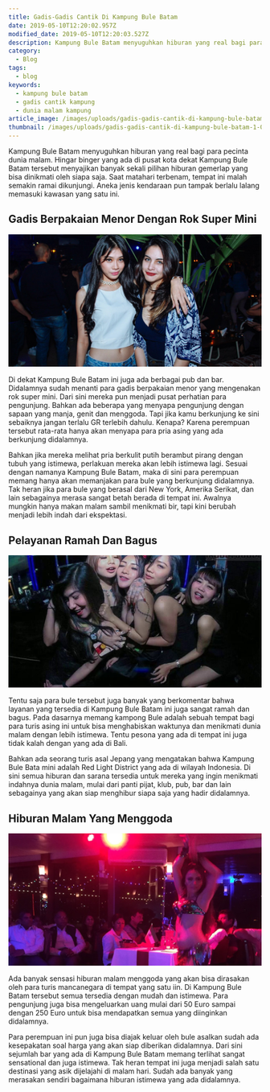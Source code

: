 ```yaml
---
title: Gadis-Gadis Cantik Di Kampung Bule Batam
date: 2019-05-10T12:20:02.957Z
modified_date: 2019-05-10T12:20:03.527Z
description: Kampung Bule Batam menyuguhkan hiburan yang real bagi para pecinta dunia malam. Hingar binger yang ada di pusat kota dekat Kampung Bule Batam.
category:
  - Blog
tags:
  - blog
keywords:
  - kampung bule batam
  - gadis cantik kampung
  - dunia malam kampung  
article_image: /images/uploads/gadis-gadis-cantik-di-kampung-bule-batam-1.jpg
thumbnail: /images/uploads/gadis-gadis-cantik-di-kampung-bule-batam-1-008.jpg
---
```

Kampung Bule Batam menyuguhkan hiburan yang real bagi para pecinta dunia malam. Hingar binger yang ada di pusat kota dekat Kampung Bule Batam tersebut menyajikan banyak sekali pilihan hiburan gemerlap yang bisa dinikmati oleh siapa saja. Saat matahari terbenam, tempat ini malah semakin ramai dikunjungi. Aneka jenis kendaraan pun tampak berlalu lalang memasuki kawasan yang satu ini. 



## Gadis Berpakaian Menor Dengan Rok Super Mini

![Gadis-Gadis Cantik Di Kampung Bule Batam](/images/uploads/gadis-gadis-cantik-di-kampung-bule-batam-1.jpg)

Di dekat Kampung Bule Batam ini juga ada berbagai pub dan bar. Didalamnya sudah menanti para gadis berpakaian menor yang mengenakan rok super mini. Dari sini mereka pun menjadi pusat perhatian para pengunjung. Bahkan ada beberapa yang menyapa pengunjung dengan sapaan yang manja, genit dan menggoda. Tapi jika kamu berkunjung ke sini sebaiknya jangan terlalu GR terlebih dahulu. Kenapa? Karena perempuan tersebut rata-rata hanya akan menyapa para pria asing yang ada berkunjung didalamnya.

Bahkan jika mereka melihat pria berkulit putih berambut pirang dengan tubuh yang istimewa, perlakuan mereka akan lebih istimewa lagi. Sesuai dengan namanya Kampung Bule Batam, maka di sini para perempuan memang hanya akan memanjakan para bule yang berkunjung didalamnya. Tak heran jika para bule yang berasal dari New York, Amerika Serikat, dan lain sebagainya merasa sangat betah berada di tempat ini. Awalnya mungkin hanya makan malam sambil menikmati bir, tapi kini berubah menjadi lebih indah dari ekspektasi.



## Pelayanan Ramah Dan Bagus

![Gadis-Gadis Cantik Di Kampung Bule Batam](/images/uploads/gadis-gadis-cantik-di-kampung-bule-batam-3.jpg)

Tentu saja para bule tersebut juga banyak yang berkomentar bahwa layanan yang tersedia di Kampung Bule Batam ini juga sangat ramah dan bagus. Pada dasarnya memang kampong Bule adalah sebuah tempat bagi para turis asing ini untuk bisa menghabiskan waktunya dan menikmati dunia malam dengan lebih istimewa. Tentu pesona yang ada di tempat ini juga tidak kalah dengan yang ada di Bali.

Bahkan ada seorang turis asal Jepang yang mengatakan bahwa Kampung Bule Bata mini adalah Red Light District yang ada di wilayah Indonesia. Di sini semua hiburan dan sarana tersedia untuk mereka yang ingin menikmati indahnya dunia malam, mulai dari panti pijat, klub, pub, bar dan lain sebagainya yang akan siap menghibur siapa saja yang hadir didalamnya.



## Hiburan Malam Yang Menggoda

![Gadis-Gadis Cantik Di Kampung Bule Batam](/images/uploads/gadis-gadis-cantik-di-kampung-bule-batam-2.jpg)

Ada banyak sensasi hiburan malam menggoda yang akan bisa dirasakan oleh para turis mancanegara di tempat yang satu iin. Di Kampung Bule Batam tersebut semua tersedia dengan mudah dan istimewa. Para pengunjung juga bisa mengeluarkan uang mulai dari 50 Euro sampai dengan 250 Euro untuk bisa mendapatkan semua yang diinginkan didalamnya.

Para perempuan ini pun juga bisa diajak keluar oleh bule asalkan sudah ada kesepakatan soal harga yang akan siap diberikan didalamnya. Dari sini sejumlah bar yang ada di Kampung Bule Batam memang terlihat sangat sensational dan juga istimewa. Tak heran tempat ini juga menjadi salah satu destinasi yang asik dijelajahi di malam hari. Sudah ada banyak yang merasakan sendiri bagaimana hiburan istimewa yang ada didalamnya.
